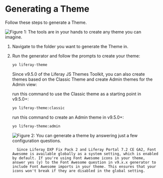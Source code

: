 # Generating a Theme

Follow these steps to generate a Theme.

![Figure 1: The tools are in your hands to create any theme you can imagine.](./images/01.png)

1. Navigate to the folder you want to generate the Theme in.
1. Run the generator and follow the prompts to create your theme:

    ```bash
    yo liferay-theme
    ```
    
    Since v9.5.0 of the Liferay JS Themes Toolkit, you can also create themes based on the Classic Theme and create Admin themes for the Admin view:
    
    run this command to use the Classic theme as a starting point in v9.5.0+:

    ```bash
    yo liferay-theme:classic
    ```
    
    run this command to create an Admin theme in v9.5.0+:

    ```bash
    yo liferay-theme:admin
    ```

    ![Figure 2: You can generate a theme by answering just a few configuration questions.](./images/02.png)
    
    ```note::
      Since Liferay DXP Fix Pack 2 and Liferay Portal 7.2 CE GA2, Font Awesome is available globally as a system setting, which is enabled by default. If you're using Font Awesome icons in your theme, answer yes (y) to the Font Awesome question in v9.x.x generator to include Font Awesome imports in your theme. This ensures that your icons won't break if they are disabled in the global setting. 
    ```